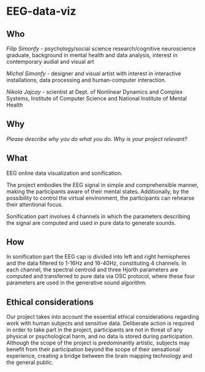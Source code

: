 # EEG-data-viz

## Who
*Filip Simonfy* - psychology/social science research/cognitive neuroscience graduate, background in mental health and data analysis, interest in contemporary audial and visual art

*Michal Simonfy* - designer and visual artist with interest in interactive installations, data processing and human-computer interaction. 

*Nikola Jajcay* - scientist at Dept. of Nonlinear Dynamics and Complex Systems, Institute of Computer Science and National Institute of Mental Health

## Why
*Please describe why you do what you do. Why is your project relevant?*

## What
EEG online data visualization and sonification.

The project embodies the EEG signal in simple and comprehensible manner, making the participants aware of their mental states. Additionally, by the possibility to control the virtual environment, the participants can rehearse their attentional focus.

Sonification part involves 4 channels in which the parameters describing the signal are computed and used in pure data to generate sounds.

## How

In sonification part the EEG cap is divided into left and right hemispheres and the data filtered to 1-16Hz and 16-40Hz, constituting 4 channels. In each channel, the spectral centroid and three Hjorth parameters are computed and transferred to pure data via OSC protocol, where these four parameters are used in the generative sound algorithm.

## Ethical considerations

Our project takes into account the essential ethical considerations regarding work with human subjects and sensitive data. Deliberate action is required in order to take part in the project, participants are not in threat of any physical or psychological harm, and no data is stored during participation. Although the scope of the project is predominantly artistic, subjects may benefit from their participation beyond the scope of their sensational experience, creating a bridge between the brain mapping technology and the general public.  
